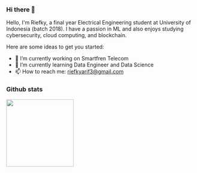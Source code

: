 ### Hi there 👋

Hello, I'm Riefky, a final year Electrical Engineering student at University of Indonesia (batch 2018). I have a passion in ML and also enjoys studying cybersecurity, cloud computing, and blockchain.

Here are some ideas to get you started:

- 🔭 I’m currently working on Smartfren Telecom
- 🌱 I’m currently learning Data Engineer and Data Science
- 📫 How to reach me: riefkyarif3@gmail.com

### Github stats
<p align="left">
<a href="https://github.com/hnslmp">
  <img height="180em" src="https://github-readme-stats-eight-theta.vercel.app/api/top-langs/?username=riefkyarif&layout=compact&langs_count=8&theme=algolia"/>
</a>
</p>

